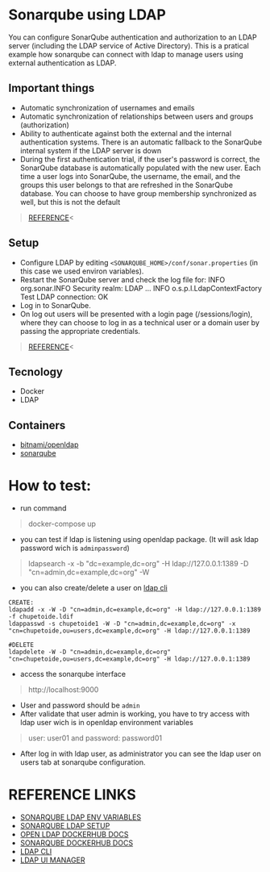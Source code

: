 # Sonarqube using LDAP
You can configure SonarQube authentication and authorization to an LDAP server (including the LDAP service of Active Directory).
This is a pratical example how sonarqube can connect with ldap to manage users using external authentication as LDAP.

## Important things
- Automatic synchronization of usernames and emails
- Automatic synchronization of relationships between users and groups (authorization)
- Ability to authenticate against both the external and the internal authentication systems. There is an automatic fallback to the SonarQube internal system if the LDAP server is down
- During the first authentication trial, if the user's password is correct, the SonarQube database is automatically populated with the new user. Each time a user logs into SonarQube, the username, the email, and the groups this user belongs to that are refreshed in the SonarQube database. You can choose to have group membership synchronized as well, but this is not the default
>[REFERENCE](https://docs.sonarqube.org/9.8/instance-administration/authentication/ldap/)<

## Setup
- Configure LDAP by editing `<SONARQUBE_HOME>/conf/sonar.properties` (in this case we used environ variables).
- Restart the SonarQube server and check the log file for:
INFO org.sonar.INFO Security realm: LDAP ...
INFO o.s.p.l.LdapContextFactory Test LDAP connection: OK
- Log in to SonarQube.
- On log out users will be presented with a login page (/sessions/login), where they can choose to log in as a technical user or a domain user by passing the appropriate credentials.
>[REFERENCE](https://docs.sonarqube.org/9.8/instance-administration/authentication/ldap/)<

## Tecnology
- Docker
- LDAP
## Containers
- [bitnami/openldap](https://hub.docker.com/r/bitnami/openldap)
- [sonarqube](https://hub.docker.com/_/sonarqube)
# How to test:
- run command
> docker-compose up
- you can test if ldap is listening using openldap package. (It will ask ldap password wich is  `adminpassword`)
> ldapsearch -x -b "dc=example,dc=org" -H ldap://127.0.0.1:1389 -D "cn=admin,dc=example,dc=org" -W
- you can also create/delete a user on [ldap cli](https://www.thegeekstuff.com/2015/02/openldap-add-users-groups/)
```
CREATE:
ldapadd -x -W -D "cn=admin,dc=example,dc=org" -H ldap://127.0.0.1:1389 -f chupetoide.ldif
ldappasswd -s chupetoide1 -W -D "cn=admin,dc=example,dc=org" -x "cn=chupetoide,ou=users,dc=example,dc=org" -H ldap://127.0.0.1:1389

#DELETE
ldapdelete -W -D "cn=admin,dc=example,dc=org" "cn=chupetoide,ou=users,dc=example,dc=org" -H ldap://127.0.0.1:1389
```
- access the sonarqube interface
> http://localhost:9000
- User and password should be `admin`
- After validate that user admin is working, you have to try access with ldap user wich is in openldap environment variables
> user: user01 and password: password01
- After log in with ldap user, as administrator you can see the ldap user on users tab at sonarqube configuration.

# REFERENCE LINKS
- [SONARQUBE LDAP ENV VARIABLES](https://docs.sonarqube.org/latest/setup-and-upgrade/configure-and-operate-a-server/environment-variables/#ldap-configuration)
- [SONARQUBE LDAP SETUP](https://docs.sonarqube.org/9.8/instance-administration/authentication/ldap/)
- [OPEN LDAP DOCKERHUB DOCS](https://hub.docker.com/r/bitnami/openldap/)
- [SONARQUBE DOCKERHUB DOCS](https://hub.docker.com/_/sonarqube)
- [LDAP CLI](https://www.thegeekstuff.com/2015/02/openldap-add-users-groups/)
- [LDAP UI MANAGER](https://hub.docker.com/r/wheelybird/ldap-user-manager)

